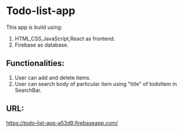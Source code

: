 # Todo-list-app
This app is build using:
1. HTML,CSS,JavaScript,React as frontend.
2. Firebase as database.

## Functionalities:
1. User can add and delete items.
2. User can search body of particular item using "title" of todoItem in SearchBar.

## URL:
https://todo-list-app-a53d9.firebaseapp.com/
